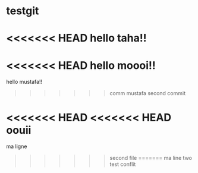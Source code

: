 # testgit



<<<<<<< HEAD
hello taha!!
=======
<<<<<<< HEAD
hello moooi!!
=======
hello mustafa!!
>>>>>>> comm
>>>>>>> mustafa second commit


<<<<<<< HEAD
<<<<<<< HEAD
oouii
=======
ma ligne
>>>>>>> second file
=======
ma line two
>>>>>>> test conflit
